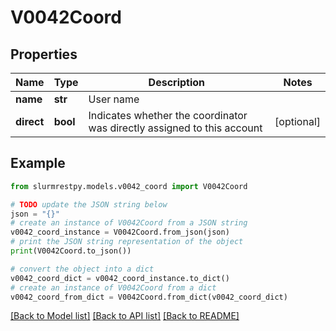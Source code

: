 # V0042Coord


## Properties

Name | Type | Description | Notes
------------ | ------------- | ------------- | -------------
**name** | **str** | User name |
**direct** | **bool** | Indicates whether the coordinator was directly assigned to this account | [optional]

## Example

```python
from slurmrestpy.models.v0042_coord import V0042Coord

# TODO update the JSON string below
json = "{}"
# create an instance of V0042Coord from a JSON string
v0042_coord_instance = V0042Coord.from_json(json)
# print the JSON string representation of the object
print(V0042Coord.to_json())

# convert the object into a dict
v0042_coord_dict = v0042_coord_instance.to_dict()
# create an instance of V0042Coord from a dict
v0042_coord_from_dict = V0042Coord.from_dict(v0042_coord_dict)
```
[[Back to Model list]](../README.md#documentation-for-models) [[Back to API list]](../README.md#documentation-for-api-endpoints) [[Back to README]](../README.md)


